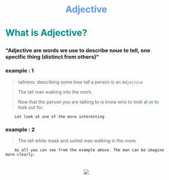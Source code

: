 # <p align="center" style="color:CornflowerBlue">Adjective</p>

# <p style="color:DarkCyan">What is Adjective?</p>

### "Adjective are words we use to describe noue to tell, one specific thing (distinct from others)"

### example : 1

> tallness: describing some how tall a person is an ```Adjective```

> The tall man walking into the room.

> Now that the person you are talking to is know who to look at <span style="color:DarkCyan">or</span> to look out for.

```text
    Let look at one of the more interesting  
```
### example : 2

>The tall white mask and suited man walking in the room.
```text
    As all you can see from the example above. The man can be imagine more clearly.
```
<h1 align="center"><img src="https://i.ibb.co/89KBk39/suit-white-mask.png"/></h1>



